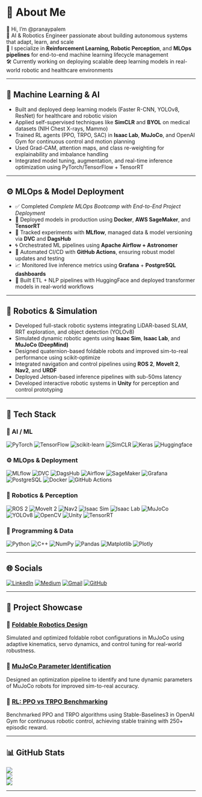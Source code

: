 
# 💫 About Me

👋 Hi, I’m @pranaypalem  
🧠 AI & Robotics Engineer passionate about building autonomous systems that adapt, learn, and scale  
🚀 I specialize in **Reinforcement Learning, Robotic Perception**, and **MLOps pipelines** for end-to-end machine learning lifecycle management  
🛠 Currently working on deploying scalable deep learning models in real-world robotic and healthcare environments  

---

## 🧠 Machine Learning & AI

- Built and deployed deep learning models (Faster R-CNN, YOLOv8, ResNet) for healthcare and robotic vision  
- Applied self-supervised techniques like **SimCLR** and **BYOL** on medical datasets (NIH Chest X-rays, Mammo)  
- Trained RL agents (PPO, TRPO, SAC) in **Isaac Lab**, **MuJoCo**, and OpenAI Gym for continuous control and motion planning  
- Used Grad-CAM, attention maps, and class re-weighting for explainability and imbalance handling  
- Integrated model tuning, augmentation, and real-time inference optimization using PyTorch/TensorFlow + TensorRT  

---

## ⚙️ MLOps & Model Deployment

- ✅ Completed *Complete MLOps Bootcamp with End-to-End Project Deployment*  
- 🚢 Deployed models in production using **Docker**, **AWS SageMaker**, and **TensorRT**  
- 🧪 Tracked experiments with **MLflow**, managed data & model versioning via **DVC** and **DagsHub**  
- 🌀 Orchestrated ML pipelines using **Apache Airflow + Astronomer**  
- 🔁 Automated CI/CD with **GitHub Actions**, ensuring robust model updates and testing  
- 📈 Monitored live inference metrics using **Grafana** + **PostgreSQL dashboards**  
- 🧠 Built ETL + NLP pipelines with HuggingFace and deployed transformer models in real-world workflows  

---

## 🤖 Robotics & Simulation

- Developed full-stack robotic systems integrating LiDAR-based SLAM, RRT exploration, and object detection (YOLOv8)  
- Simulated dynamic robotic agents using **Isaac Sim**, **Isaac Lab**, and **MuJoCo (DeepMind)**  
- Designed quaternion-based foldable robots and improved sim-to-real performance using scikit-optimize  
- Integrated navigation and control pipelines using **ROS 2**, **MoveIt 2**, **Nav2**, and **URDF**  
- Deployed Jetson-based inference pipelines with sub-50ms latency  
- Developed interactive robotic systems in **Unity** for perception and control prototyping  

---

## 🧰 Tech Stack

### 🧠 AI / ML
![PyTorch](https://img.shields.io/badge/PyTorch-%23EE4C2C.svg?style=for-the-badge&logo=PyTorch&logoColor=white)
![TensorFlow](https://img.shields.io/badge/TensorFlow-%23FF6F00.svg?style=for-the-badge&logo=TensorFlow&logoColor=white)
![scikit-learn](https://img.shields.io/badge/scikit--learn-%23F7931E.svg?style=for-the-badge&logo=scikit-learn&logoColor=white)
![SimCLR](https://img.shields.io/badge/SimCLR-%23121011.svg?style=for-the-badge&logo=google&logoColor=white)
![Keras](https://img.shields.io/badge/Keras-%23D00000.svg?style=for-the-badge&logo=Keras&logoColor=white)
![Huggingface](https://img.shields.io/badge/Huggingface-%23FFDD54.svg?style=for-the-badge&logo=huggingface&logoColor=black)

### ⚙️ MLOps & Deployment
![MLflow](https://img.shields.io/badge/mlflow-%23d9ead3.svg?style=for-the-badge&logo=numpy&logoColor=blue)
![DVC](https://img.shields.io/badge/DVC-%23000000.svg?style=for-the-badge&logo=dvc&logoColor=white)
![DagsHub](https://img.shields.io/badge/DagsHub-%23FCBA03.svg?style=for-the-badge&logo=github&logoColor=black)
![Airflow](https://img.shields.io/badge/Airflow-%23017CEE.svg?style=for-the-badge&logo=apacheairflow&logoColor=white)
![SageMaker](https://img.shields.io/badge/SageMaker-%23232F3E.svg?style=for-the-badge&logo=amazonaws&logoColor=white)
![Grafana](https://img.shields.io/badge/Grafana-%23F46800.svg?style=for-the-badge&logo=grafana&logoColor=white)
![PostgreSQL](https://img.shields.io/badge/PostgreSQL-%23316192.svg?style=for-the-badge&logo=postgresql&logoColor=white)
![Docker](https://img.shields.io/badge/docker-%230db7ed.svg?style=for-the-badge&logo=docker&logoColor=white)
![GitHub Actions](https://img.shields.io/badge/github%20actions-%232671E5.svg?style=for-the-badge&logo=githubactions&logoColor=white)

### 🤖 Robotics & Perception
![ROS 2](https://img.shields.io/badge/ROS2-%230A0FF9.svg?style=for-the-badge&logo=ros&logoColor=white)
![MoveIt 2](https://img.shields.io/badge/MoveIt2-%23121011.svg?style=for-the-badge&logo=moveit&logoColor=white)
![Nav2](https://img.shields.io/badge/Nav2-%23000000.svg?style=for-the-badge&logo=ros&logoColor=white)
![Isaac Sim](https://img.shields.io/badge/IsaacSim-%23000000.svg?style=for-the-badge&logo=nvidia&logoColor=green)
![Isaac Lab](https://img.shields.io/badge/IsaacLab-%23000000.svg?style=for-the-badge&logo=nvidia&logoColor=green)
![MuJoCo](https://img.shields.io/badge/MuJoCo-%2300AEEF.svg?style=for-the-badge&logo=google&logoColor=white)
![YOLOv8](https://img.shields.io/badge/YOLOv8-%23black.svg?style=for-the-badge&logo=ultralytics&logoColor=white)
![OpenCV](https://img.shields.io/badge/OpenCV-%23white.svg?style=for-the-badge&logo=opencv&logoColor=black)
![Unity](https://img.shields.io/badge/Unity-%23000000.svg?style=for-the-badge&logo=unity&logoColor=white)
![TensorRT](https://img.shields.io/badge/TensorRT-%2376B900.svg?style=for-the-badge&logo=nvidia&logoColor=white)

### 🧮 Programming & Data
![Python](https://img.shields.io/badge/python-3670A0?style=for-the-badge&logo=python&logoColor=ffdd54)
![C++](https://img.shields.io/badge/c++-%2300599C.svg?style=for-the-badge&logo=c%2B%2B&logoColor=white)
![NumPy](https://img.shields.io/badge/numpy-%23013243.svg?style=for-the-badge&logo=numpy&logoColor=white)
![Pandas](https://img.shields.io/badge/pandas-%23150458.svg?style=for-the-badge&logo=pandas&logoColor=white)
![Matplotlib](https://img.shields.io/badge/Matplotlib-%23ffffff.svg?style=for-the-badge&logo=Matplotlib&logoColor=black)
![Plotly](https://img.shields.io/badge/Plotly-%233F4F75.svg?style=for-the-badge&logo=plotly&logoColor=white)

---

## 🌐 Socials

[![LinkedIn](https://img.shields.io/badge/-LinkedIn-0A66C2?style=for-the-badge&logo=linkedin&logoColor=white)](https://www.linkedin.com/in/pranaypalem/)
[![Medium](https://img.shields.io/badge/-Medium-12100E?style=for-the-badge&logo=medium&logoColor=white)](https://medium.com/@pranaypalem_39182)
[![Gmail](https://img.shields.io/badge/-Email-D14836?style=for-the-badge&logo=gmail&logoColor=white)](mailto:pranaypalem@gmail.com)
[![GitHub](https://img.shields.io/badge/-GitHub-181717?style=for-the-badge&logo=github&logoColor=white)](https://github.com/pranaypalem)

---

## 🚀 Project Showcase

### 🦿 [Foldable Robotics Design](https://github.com/pranaypalem/foldable-robotics)
Simulated and optimized foldable robot configurations in MuJoCo using adaptive kinematics, servo dynamics, and control tuning for real-world robustness.

### 🧠 [MuJoCo Parameter Identification](https://github.com/pranaypalem/mujoco-parameter-identification)
Designed an optimization pipeline to identify and tune dynamic parameters of MuJoCo robots for improved sim-to-real accuracy.

### 🤖 [RL: PPO vs TRPO Benchmarking](https://github.com/pranaypalem/RL-ppo-vs-trpo)
Benchmarked PPO and TRPO algorithms using Stable-Baselines3 in OpenAI Gym for continuous robotic control, achieving stable training with 250+ episodic reward.

---

## 📊 GitHub Stats

![](https://github-readme-stats.vercel.app/api?username=pranaypalem&hide_border=false&include_all_commits=false&count_private=false)  
![](https://github-readme-streak-stats.herokuapp.com?user=pranaypalem&theme=default&hide_border=false)  
![](https://github-readme-stats.vercel.app/api/top-langs/?username=pranaypalem&hide_border=false&include_all_commits=false&count_private=false&layout=compact)

---

